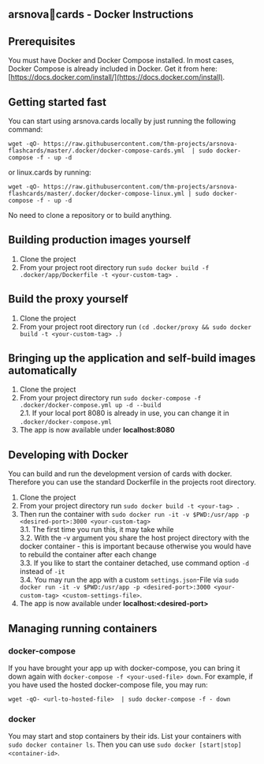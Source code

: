 arsnova🍅cards - Docker Instructions
---

## Prerequisites
You must have Docker and Docker Compose installed. In most cases, Docker Compose is already included in Docker. Get it from here: [https://docs.docker.com/install/](https://docs.docker.com/install).

## Getting started fast
You can start using arsnova.cards locally by just running the following command:
```
wget -qO- https://raw.githubusercontent.com/thm-projects/arsnova-flashcards/master/.docker/docker-compose-cards.yml  | sudo docker-compose -f - up -d
```

or linux.cards by running:
```
wget -qO- https://raw.githubusercontent.com/thm-projects/arsnova-flashcards/master/.docker/docker-compose-linux.yml | sudo docker-compose -f - up -d
```

No need to clone a repository or to build anything.

## Building production images yourself
1. Clone the project  
2. From your project root directory run `sudo docker build -f .docker/app/Dockerfile -t <your-custom-tag> .`  

## Build the proxy yourself
1. Clone the project  
2. From your project root directory run `(cd .docker/proxy && sudo docker build -t <your-custom-tag> .)`  

## Bringing up the application and self-build images automatically
1. Clone the project  
2. From your project directory run `sudo docker-compose -f .docker/docker-compose.yml up -d --build`  
  2.1. If your local port 8080 is already in use, you can change it in `.docker/docker-compose.yml`  
3. The app is now available under **localhost:8080**

## Developing with Docker
You can build and run the development version of cards with docker. Therefore you can use the standard Dockerfile in the projects root directory.
1. Clone the project  
2. From your project directory run `sudo docker build -t <your-tag> .`  
3. Then run the container with `sudo docker run -it -v $PWD:/usr/app -p <desired-port>:3000 <your-custom-tag>`  
  3.1. The first time you run this, it may take while  
  3.2. With the -v argument you share the host project directory with the docker container - this is important because otherwise you would have to rebuild the container after each change  
  3.3. If you like to start the container detached, use command option `-d` instead of `-it`  
  3.4. You may run the app with a custom `settings.json`-File via `sudo docker run -it -v $PWD:/usr/app -p <desired-port>:3000 <your-custom-tag> <custom-settings-file>`.  
4. The app is now available under **localhost:\<desired-port\>**  

## Managing running containers
### docker-compose
If you have brought your app up with docker-compose, you can bring it down again with `docker-compose -f <your-used-file> down`. For example, if you have used the hosted docker-compose file, you may run:

```
wget -qO- <url-to-hosted-file>  | sudo docker-compose -f - down
```

### docker
You may start and stop containers by their ids. List your containers with `sudo docker container ls`. Then you can use `sudo docker [start|stop] <container-id>`.
